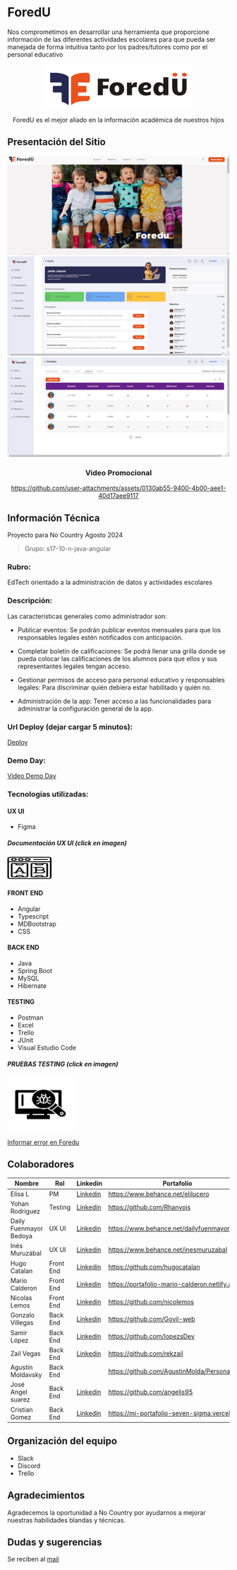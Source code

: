 # **ForedU** 
Nos comprometimos en desarrollar una herramienta que proporcione información de las diferentes actividades escolares para que pueda ser manejada de forma intuitiva tanto por los padres/tutores como por el personal educativo

<div align="center" >

![Logo EN CONSTRUCCIÓN](https://github.com/No-Country-simulation/s17-10-n-java-angular/blob/main/img/logo%20foredu.png) 


ForedU es el mejor aliado en la información académica de nuestros hijos

</div>

## Presentación del Sitio

<div align="center" >
  <a> 
   
![Static Badge](https://github.com/No-Country-simulation/s17-10-n-java-angular/blob/main/img/inicio%20foredu.jpg)
![Static Badge](https://github.com/No-Country-simulation/s17-10-n-java-angular/blob/main/img/gestion%20foredu.jpg)
![Static Badge](https://github.com/No-Country-simulation/s17-10-n-java-angular/blob/main/img/asistencia%20foredu.jpg)

</a>


### Video Promocional 



https://github.com/user-attachments/assets/0130ab55-9400-4b00-aee1-40d17aee9117



</div>

## Información Técnica
Proyecto para No Country Agosto 2024
 > Grupo: s17-10-n-java-angular

### Rubro: 
EdTech orientado a la administración de datos y actividades escolares

### Descripción: 
Las características generales como administrador son:
- Publicar eventos: Se podrán publicar eventos mensuales para que los responsables legales estén notificados con anticipación.

- Completar boletín de calificaciones: Se podrá llenar una grilla donde se pueda colocar las calificaciones de los alumnos para que ellos y sus representantes legales tengan acceso.

- Gestionar permisos de acceso para personal educativo y responsables legales: Para discriminar quién debiera estar habilitado y quién no.

- Administración de la app: Tener acceso a las funcionalidades para administrar la configuración general de la app.


### Url Deploy (dejar cargar 5 minutos):
[Deploy](https://test.zilibro.com/)

### Demo Day:
[Video Demo Day](https://drive.google.com/file/d/1knxXQsSjrgqO2Tn1-Euk3q10ryid7L0t/view?usp=sharing)

### Tecnologías utilizadas: 
#### UX UI
- Figma

##### Documentación UX UI (click en imagen)

 <a href="https://www.behance.net/gallery/208332799/Foredu-Diseno-UXUI" target="_blank">
   
 ![Ver Documentación UX UI](https://github.com/No-Country-simulation/s17-10-n-java-angular/blob/main/img/logo%20ux.jpg)

 </a>

#### FRONT END
- Angular
- Typescript
- MDBootstrap
- CSS	
#### BACK END
- Java
- Spring Boot
- MySQL
- Hibernate
#### TESTING
- Postman
- Excel
- Trello
- JUnit
- Visual Estudio Code

##### PRUEBAS TESTING (click en imagen)

 <a href="https://docs.google.com/document/d/11xRcVoMwdrItjrjOIMrfX8GVpufvhXX-FkRfFEB6v3k/edit?usp=sharing" target="_blank">
   
 ![Ver Pruebas](https://github.com/No-Country-simulation/s17-10-n-java-angular/blob/main/img/logo%20qa.jpg)

 </a>

[Informar error en Foredu](mailto:esportsmelg@gmail.com)

## Colaboradores

| Nombre                | Rol         | Linkedin                                                             | Portafolio                                   |
|-----------------------|-------------|----------------------------------------------------------------------|----------------------------------------------|
| Elisa L               | PM          |[Linkedin](https://www.linkedin.com/in/elilucero)                     |https://www.behance.net/elilucero             |
| Yohan Rodriguez       | Testing     |[Linkedin](https://www.linkedin.com/in/yohanrodri/)                   |https://github.com/Rhanyojs                   |
| Daily Fuenmayor Bedoya| UX UI       |[Linkedin](https://www.linkedin.com/in/daily-fuenmayor-bedoya)        |https://www.behance.net/dailyfuenmayor1       |
| Inés Muruzábal        | UX UI       |[Linkedin](https://www.linkedin.com/in/inesmuruzabal/)                |https://www.behance.net/inesmuruzabal         |
| Hugo Catalan          | Front End   |[Linkedin](https://www.linkedin.com/in/hugo-catalan-895886133/)       |https://github.com/hugocatalan                |
| Mario Calderon        | Front End   |[Linkedin](https://www.linkedin.com/in/mario-calderon-76a099b5/)      |https://portafolio-mario-calderon.netlify.app/|
| Nicolas Lemos         | Front End   |[Linkedin](https://www.linkedin.com/in/nicolas-lemos)                 |https://github.com/nicolemos                  |
| Gonzalo Villegas      | Back End    |[Linkedin](https://www.linkedin.com/in/govil-web/ )                   |https://github.com/Govil-web                  |
| Samir López           | Back End    |[Linkedin](www.linkedin.com/in/samir-lopez-906437268)                 |https://github.com/lopezsDev                  |
| Zail Vegas            | Back End    |[Linkedin](https://www.linkedin.com/in/zail-vegas-padron/)            |https://github.com/rekzail                    |
| Agustín Moldavsky     | Back End    |                                                                      |https://github.com/AgustinMolda/PersonalPage  |
| José Angel suarez     | Back End    |[Linkedin](https://www.linkedin.com/in/angel-suarez-232744210)        |https://github.com/angeljs95                  |
| Cristian Gomez        | Back End    |[Linkedin](https://www.linkedin.com/in/cristian-gomez-montenegro/)    |https://mi-portafolio-seven-sigma.vercel.app/ |


## Organización del equipo
- Slack
- Discord
- Trello

## Agradecimientos
Agradecemos la oportunidad a No Country por ayudarnos a mejorar nuestras habilidades blandas y técnicas.

## Dudas y sugerencias 
Se reciben al [mail](esportsmelg@gmail.com)
